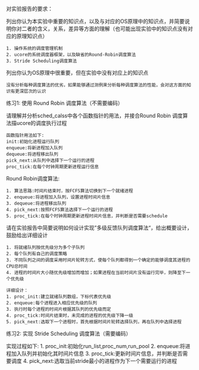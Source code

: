 对实验报告的要求：

列出你认为本实验中重要的知识点，以及与对应的OS原理中的知识点，并简要说明你对二者的含义，关系，差异等方面的理解（也可能出现实验中的知识点没有对应的原理知识点）

	1. 操作系统的调度管理机制
	2. ucore的系统调度器框架，以及缺省的Round-Robin调度算法
	3. Stride Scheduling调度算法

列出你认为OS原理中很重要，但在实验中没有对应上的知识点

	没有分析每种调度算法的优劣，如果能够通过测例来分析每种调度算法的性能，会对这方面的知识有更深层次的认识

练习1: 使用 Round Robin 调度算法（不需要编码）

请理解并分析sched_calss中各个函数指针的用法，并接合Round Robin 调度算法描ucore的调度执行过程

	函数指针用法如下:
	init:初始化进程运行队列
	enqueue:将新进程加入队列
	dequeue:将进程移出队列
	pick_next:从队列中选择下一个运行的进程
	proc_tick:在每个时钟周期更新进程运行信息

Round Robin调度算法:

	1. 算法思路:时间片结束时，按FCFS算法切换到下一个就绪进程
	2. enqueue:将进程加入队列，设置进程时间片信息
	3. dequeue:将进程移出队列
	4. pick_next:按照FCFS算法选择下一个运行的进程
	5. proc_tick:在每个时钟周期更新进程时间片信息，并判断是否需要schedule


请在实验报告中简要说明如何设计实现”多级反馈队列调度算法“，给出概要设计，鼓励给出详细设计

	1. 将就绪队列按优先级分为多个子队列
	2. 每个队列有自己的调度策略
	3. 不同队列之间的调度采用时间片轮转方式，使每个队列都得到一个确定的能够调度其进程的CPU总时间
	4. 进程的时间片大小随优先级增加而增加；如果进程在当前时间片没有运行完毕，则降至下一个优先级
	
	详细设计：
	1. proc_init:建立就绪队列数组，下标代表优先级
	2. enqueue:每个进程进入相应优先级的队列
	3. 执行时每个进程的时间片根据其队列的优先级而定
	4. proc_tick:时间片结束时，未完成的进程的优先级下降一级
	5. pick_next:选取下一个进程时，首先根据时间片轮转选择队列，再在队列中选择进程


练习2: 实现 Stride Scheduling 调度算法（需要编码）

实现过程如下:
	1. proc_init:初始化run_list,proc_num,run_pool
	2. enqueue:将进程加入队列并初始化其时间片信息
	3. proc_tick:更新时间片信息，并判断是否需要调度
	4. pick_next:选取当前stride最小的进程作为下一个需要运行的进程